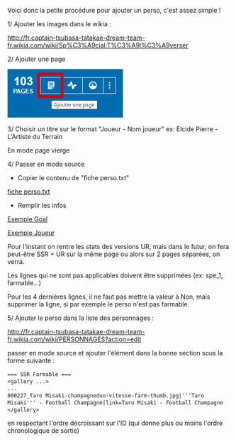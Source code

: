 Voici donc la petite procédure pour ajouter un perso, c'est assez simple !

1/ Ajouter les images dans le wikia :

http://fr.captain-tsubasa-tatakae-dream-team-fr.wikia.com/wiki/Sp%C3%A9cial:T%C3%A9l%C3%A9verser

2/ Ajouter une page

![Ajouter une page](doc/ajouter%20page.png)

3/ Choisir un titre sur le format "Joueur - Nom joueur"
ex: Elcide Pierre - L'Artiste du Terrain

En mode page vierge

4/ Passer en mode source

- Copier le contenu de "fiche perso.txt"

[fiche perso.txt](doc/fiche%20perso.txt)

- Remplir les infos

[Exemple Goal](doc/0000XX_Goal.txt)

[Exemple Joueur](doc/0000XX_Joueur.txt)

Pour l'instant on rentre les stats des versions UR, mais dans le futur, on fera peut-être SSR + UR sur la même page ou alors sur 2 pages séparées, on verra.


Les lignes qui ne sont pas applicables doivent être supprimées (ex: spe_1, farmable...)

Pour les 4 dernières lignes, il ne faut pas mettre la valeur à Non, mais supprimer la ligne, si par exemple le perso n'est pas farmable.


5/ Ajouter le perso dans la liste des personnages :

http://fr.captain-tsubasa-tatakae-dream-team-fr.wikia.com/wiki/PERSONNAGES?action=edit

passer en mode source et ajouter l'élément dans la bonne section sous la forme suivante :

```
=== SSR Farmable ===
<gallery ...>
...
000227_Taro Misaki-champagneduo-vitesse-farm-thumb.jpg|'''Taro Misaki''' - Football Champagne|link=Taro Misaki - Football Champagne
</gallery>
```

en respectant l'ordre décroissant sur l'ID (qui donne plus ou moins l'ordre chronologique de sortie)

